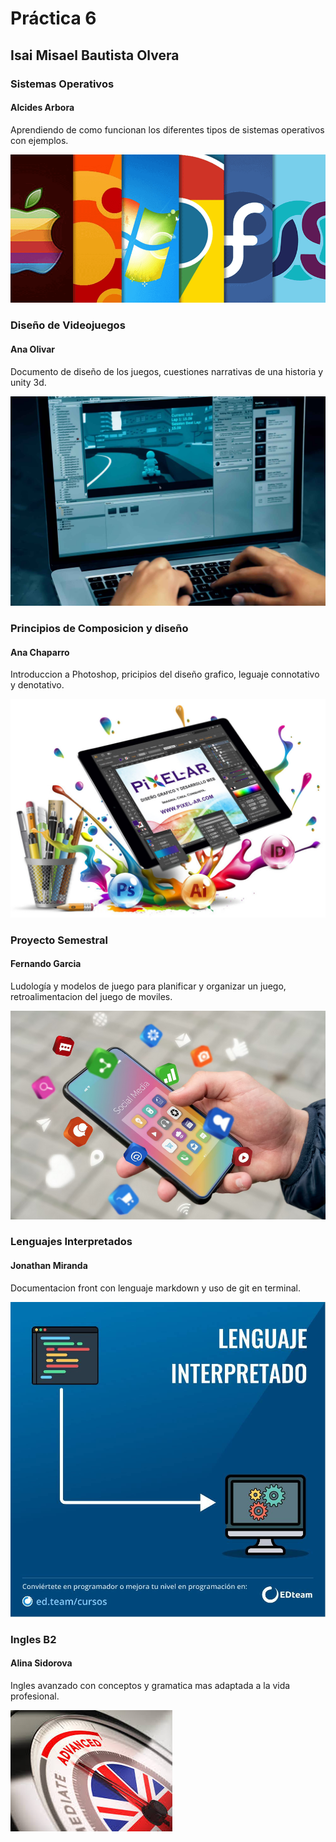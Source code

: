 # Práctica 6 
## Isai Misael Bautista Olvera
### Sistemas Operativos
#### Alcides Arbora
Aprendiendo de como funcionan los diferentes tipos de sistemas operativos con ejemplos.

![Sistemas Operativos](/sistemas-operativos-YMANT.png.webp)

### Diseño de Videojuegos 
#### Ana Olivar
Documento de diseño de los juegos, cuestiones narrativas de una historia y unity 3d.

![Diseño de videojuegos](/DiseñoVideojuegso.jpg)

### Principios de Composicion y diseño
#### Ana Chaparro 
Introduccion a Photoshop, pricipios del diseño grafico, leguaje connotativo y denotativo.

![Principios de Composicion y diseño](/diseno-grafico-creativo-pixel-ar.jpg)

### Proyecto Semestral
#### Fernando Garcia
Ludología y modelos de juego para planificar y organizar un juego, retroalimentacion del juego de moviles.

![Proyecto Semestral](/app-moviles.png)

### Lenguajes Interpretados 
#### Jonathan Miranda
Documentacion front con lenguaje markdown y uso de git en terminal.

![Lenguajes Interpretados](/LenguajeInterpretado.jpg)

### Ingles B2
#### Alina Sidorova
Ingles avanzado con conceptos y gramatica mas adaptada a la vida profesional.

![Ingles B2](/Ingles.jpg)